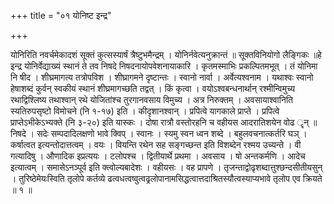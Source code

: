 +++
title = "०१ योनिष्ट इन्द्र"

+++

योनिरिति नवर्चमेकादशं सूक्तं कुत्सस्यार्षं त्रैष्टुभमैन्द्रम् । योनिर्नवेत्यनुक्रान्तं ॥ सूक्तविनियोगो लैङ्गिकः ॥हे इन्द्र योनिर्वेद्याख्यं स्थानं ते तव निषदे निषदनायोपवेशनायाकारि । कृतमस्माभिः प्रकल्पितमभूत् । तं योनिमा नि षीद । शीघ्रमागत्य तत्रोपविश । शीघ्रागमने दृष्टान्तः । स्वानो नार्वा । अर्वेत्यश्वनाम । यथाश्वः स्वानो हेषाशब्दं कुर्वन् स्वकीयं स्थानं शीघ्रमागच्छति तद्वत् । किं कृत्वा । वयोऽश्वबन्धनार्थान् रश्मीन्विमुच्य रथाद्विश्लिष्य तथाश्वान् रथे योजितांश्च तुरगानवसाय विमुच्य । अत्र निरुक्तम् । अवसायाश्वानिति स्यतिरुपसृष्टो विमोचने (नि १-१७) इति । कीदृशानश्वान् । प्रपित्वे यागकाले प्राप्ते । प्रपित्वे प्राप्तेऽभीकेऽभ्यक्ते (नि ३-२०) इति यास्कः । दोषा रात्रौ वस्तोरहनि च वहीयस आदरातिशयेन वोढ ॄन् ॥ निषदे । सदेः सम्पदादिलक्षणो भावे क्विप् । स्वानः । स्यमु स्वन ध्वन शब्दे । बहुलवचनात्कर्तरि घञ् । कर्षात्वत इत्यन्तोदात्तत्वम् । वयः । वियन्ति रथेन सह सङ्गच्छन्त इति विशब्देन रश्मय उच्यन्ते । वी गत्यादिषु । औणादिक इप्रत्ययः । टलोपश्च । द्वितीयार्थे प्रथमा । अवसाय । षो अन्तकर्मणि । आदेच इत्यात्वम् । समासेऽनञ्पूर्व इति क्त्वोल्यबादेशः । वहीयसः । वह प्रापणे । तृजन्ताद्वोढृशब्दात्तुश्छन्दसीतीयसुन् । तुरिष्ठेमेयःस्विति तृलोपे कर्तव्ये ढत्वधत्वष्वुत्वढ्रलोपानामसिद्धत्वात्तदाश्रितस्यौत्वस्याप्यभावे तृलोप एव क्रियते ॥ १ ॥